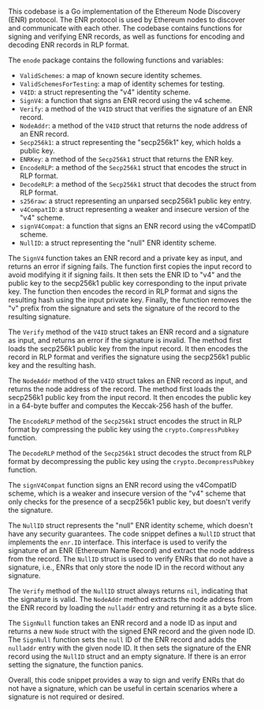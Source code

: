 This codebase is a Go implementation of the Ethereum Node Discovery (ENR) protocol. The ENR protocol is used by Ethereum nodes to discover and communicate with each other. The codebase contains functions for signing and verifying ENR records, as well as functions for encoding and decoding ENR records in RLP format.

The `enode` package contains the following functions and variables:

- `ValidSchemes`: a map of known secure identity schemes.
- `ValidSchemesForTesting`: a map of identity schemes for testing.
- `V4ID`: a struct representing the "v4" identity scheme.
- `SignV4`: a function that signs an ENR record using the v4 scheme.
- `Verify`: a method of the `V4ID` struct that verifies the signature of an ENR record.
- `NodeAddr`: a method of the `V4ID` struct that returns the node address of an ENR record.
- `Secp256k1`: a struct representing the "secp256k1" key, which holds a public key.
- `ENRKey`: a method of the `Secp256k1` struct that returns the ENR key.
- `EncodeRLP`: a method of the `Secp256k1` struct that encodes the struct in RLP format.
- `DecodeRLP`: a method of the `Secp256k1` struct that decodes the struct from RLP format.
- `s256raw`: a struct representing an unparsed secp256k1 public key entry.
- `v4CompatID`: a struct representing a weaker and insecure version of the "v4" scheme.
- `signV4Compat`: a function that signs an ENR record using the v4CompatID scheme.
- `NullID`: a struct representing the "null" ENR identity scheme.

The `SignV4` function takes an ENR record and a private key as input, and returns an error if signing fails. The function first copies the input record to avoid modifying it if signing fails. It then sets the ENR ID to "v4" and the public key to the secp256k1 public key corresponding to the input private key. The function then encodes the record in RLP format and signs the resulting hash using the input private key. Finally, the function removes the "v" prefix from the signature and sets the signature of the record to the resulting signature.

The `Verify` method of the `V4ID` struct takes an ENR record and a signature as input, and returns an error if the signature is invalid. The method first loads the secp256k1 public key from the input record. It then encodes the record in RLP format and verifies the signature using the secp256k1 public key and the resulting hash.

The `NodeAddr` method of the `V4ID` struct takes an ENR record as input, and returns the node address of the record. The method first loads the secp256k1 public key from the input record. It then encodes the public key in a 64-byte buffer and computes the Keccak-256 hash of the buffer.

The `EncodeRLP` method of the `Secp256k1` struct encodes the struct in RLP format by compressing the public key using the `crypto.CompressPubkey` function.

The `DecodeRLP` method of the `Secp256k1` struct decodes the struct from RLP format by decompressing the public key using the `crypto.DecompressPubkey` function.

The `signV4Compat` function signs an ENR record using the v4CompatID scheme, which is a weaker and insecure version of the "v4" scheme that only checks for the presence of a secp256k1 public key, but doesn't verify the signature.

The `NullID` struct represents the "null" ENR identity scheme, which doesn't have any security guarantees. The code snippet defines a `NullID` struct that implements the `enr.ID` interface. This interface is used to verify the signature of an ENR (Ethereum Name Record) and extract the node address from the record. The `NullID` struct is used to verify ENRs that do not have a signature, i.e., ENRs that only store the node ID in the record without any signature.

The `Verify` method of the `NullID` struct always returns `nil`, indicating that the signature is valid. The `NodeAddr` method extracts the node address from the ENR record by loading the `nulladdr` entry and returning it as a byte slice.

The `SignNull` function takes an ENR record and a node ID as input and returns a new `Node` struct with the signed ENR record and the given node ID. The `SignNull` function sets the `null` ID of the ENR record and adds the `nulladdr` entry with the given node ID. It then sets the signature of the ENR record using the `NullID` struct and an empty signature. If there is an error setting the signature, the function panics.

Overall, this code snippet provides a way to sign and verify ENRs that do not have a signature, which can be useful in certain scenarios where a signature is not required or desired.